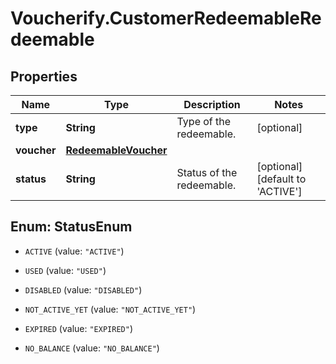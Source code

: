 # Voucherify.CustomerRedeemableRedeemable

## Properties

Name | Type | Description | Notes
------------ | ------------- | ------------- | -------------
**type** | **String** | Type of the redeemable. | [optional] 
**voucher** | [**RedeemableVoucher**](RedeemableVoucher.md) |  | 
**status** | **String** | Status of the redeemable. | [optional] [default to &#39;ACTIVE&#39;]



## Enum: StatusEnum


* `ACTIVE` (value: `"ACTIVE"`)

* `USED` (value: `"USED"`)

* `DISABLED` (value: `"DISABLED"`)

* `NOT_ACTIVE_YET` (value: `"NOT_ACTIVE_YET"`)

* `EXPIRED` (value: `"EXPIRED"`)

* `NO_BALANCE` (value: `"NO_BALANCE"`)




